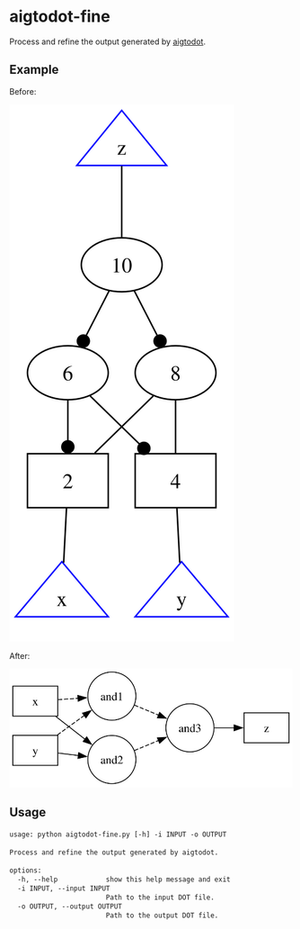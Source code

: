 # aigtodot-fine


Process and refine the output generated by [aigtodot](https://github.com/arminbiere/aiger).


## Example 

Before: 

![](before.svg)

After:

![](after.svg)

## Usage

```
usage: python aigtodot-fine.py [-h] -i INPUT -o OUTPUT

Process and refine the output generated by aigtodot.

options:
  -h, --help            show this help message and exit
  -i INPUT, --input INPUT
                        Path to the input DOT file.
  -o OUTPUT, --output OUTPUT
                        Path to the output DOT file.
```

